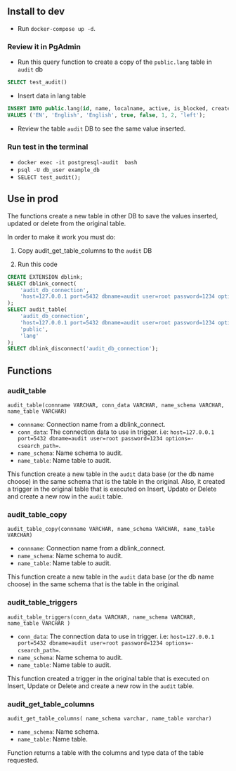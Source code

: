 ## Install to dev

- Run `docker-compose up -d`.

### Review it in PgAdmin

- Run this query function to create a copy of the `public.lang` table in `audit` db
``` sql
SELECT test_audit()
```
- Insert data in lang table
```sql
INSERT INTO public.lang(id, name, localname, active, is_blocked, created_by, updated_by, type)
VALUES ('EN', 'English', 'English', true, false, 1, 2, 'left');
```

- Review the table `audit` DB to see the same value inserted.

### Run test in the terminal

- `docker exec -it postgresql-audit  bash`
- `psql -U db_user example_db`
- `SELECT test_audit();`

## Use in prod

The functions create a new table in other DB to save the values inserted, updated or delete from the original table.

In order to make it work you must do:

1. Copy audit_get_table_columns to the `audit` DB

2. Run this code
```sql
CREATE EXTENSION dblink;
SELECT dblink_connect(
	'audit_db_connection',
	'host=127.0.0.1 port=5432 dbname=audit user=root password=1234 options=-csearch_path='
);
SELECT audit_table(
	'audit_db_connection',
	'host=127.0.0.1 port=5432 dbname=audit user=root password=1234 options=-csearch_path=',
	'public',
	'lang'
);
SELECT dblink_disconnect('audit_db_connection');
```

## Functions

### audit_table

`audit_table(connname VARCHAR, conn_data VARCHAR, name_schema VARCHAR, name_table VARCHAR)`
- `connname`: Connection name from a dblink_connect.
- `conn_data`: The connection data to use in trigger. i.e: `host=127.0.0.1 port=5432 dbname=audit user=root password=1234 options=-csearch_path=`.
- `name_schema`: Name schema to audit.
- `name_table`: Name table to audit.

This function create a new table in the `audit` data base (or the db name choose) in the same schema that is the table in the original. Also, it created a trigger in the original table that is executed on Insert, Update or Delete and create a new row in the `audit` table.

### audit_table_copy

`audit_table_copy(connname VARCHAR, name_schema VARCHAR, name_table VARCHAR)`
- `connname`: Connection name from a dblink_connect.
- `name_schema`: Name schema to audit.
- `name_table`: Name table to audit.

This function create a new table in the `audit` data base (or the db name choose) in the same schema that is the table in the original.

### audit_table_triggers

`audit_table_triggers(conn_data VARCHAR, name_schema VARCHAR, name_table VARCHAR )`
- `conn_data`: The connection data to use in trigger. i.e: `host=127.0.0.1 port=5432 dbname=audit user=root password=1234 options=-csearch_path=`.
- `name_schema`: Name schema to audit.
- `name_table`: Name table to audit.

This function created a trigger in the original table that is executed on Insert, Update or Delete and create a new row in the `audit` table.

### audit_get_table_columns
`audit_get_table_columns( name_schema varchar, name_table varchar)`
- `name_schema`: Name schema.
- `name_table`: Name table.

Function returns a table with the columns and type data of the table requested.


